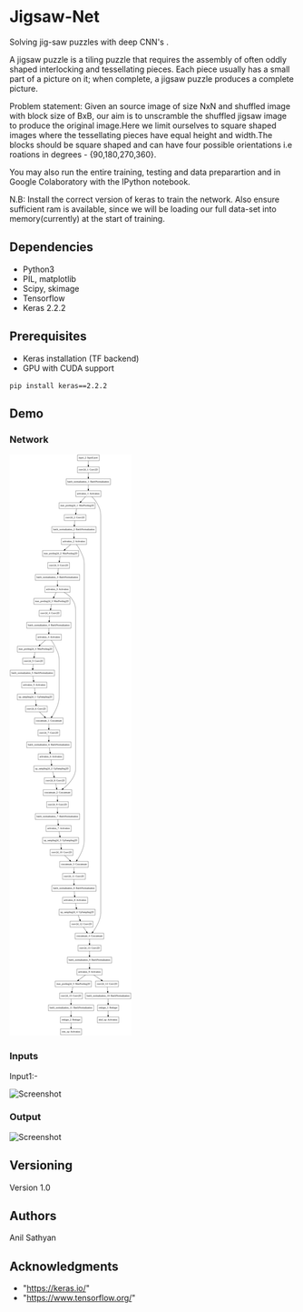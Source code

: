 # Jigsaw-Net

Solving jig-saw puzzles with deep CNN's .

A jigsaw puzzle is a tiling puzzle that requires the assembly of often oddly shaped interlocking and tessellating pieces. Each piece usually has a small part of a picture on it; when complete, a jigsaw puzzle produces a complete picture.

Problem statement: Given an source image of size NxN and shuffled image with block size of BxB, our aim is to unscramble the shuffled jigsaw image to produce the original image.Here we limit ourselves to square shaped images where the tessellating pieces have equal height and width.The blocks should be square shaped and can have four possible orientations i.e roations in degrees - {90,180,270,360}.

You may also run the entire training, testing and data preparartion and  in Google Colaboratory with the IPython notebook.

N.B: Install the correct version of keras to train the network. Also ensure sufficient ram is available, since we will be loading our full data-set into memory(currently) at the start of training.

## Dependencies

* Python3
* PIL, matplotlib
* Scipy, skimage
* Tensorflow
* Keras 2.2.2

## Prerequisites

* Keras installation (TF backend)
* GPU with CUDA support
```
pip install keras==2.2.2
```
## Demo

### Network

![Screenshot](scramble_model.png)


### Inputs

Input1:-

![Screenshot](https://drive.google.com/uc?id=1hxKsUA9_oAk41o6YGFuOL9mAgQ5SqxjC)


### Output
![Screenshot](https://drive.google.com/uc?id=1Rb6oXW3KufVApvID9MwxsknpQON2CkQ_)

## Versioning

Version 1.0

## Authors

Anil Sathyan

## Acknowledgments
* "https://keras.io/"
* "https://www.tensorflow.org/"
